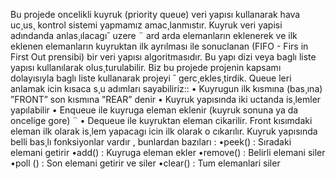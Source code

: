 Bu projede oncelikli kuyruk (priority queue)
veri yapısı kullanarak hava uc¸us¸ kontrol sistemi
yapmamız amac¸lanmıstır.
Kuyruk veri yapisi adındanda anlas¸ılacagı˘ uzere ¨
ard arda elemanların eklenerek ve ilk eklenen
elemanların kuyruktan ilk ayrılması ile sonuclanan
(FIFO - Firs in First Out prensibi) bir veri yapısı
algoritmasıdır. Bu yapı dizi veya baglı liste yapısı
kullanılarak olus¸turulabilir. Biz bu projede projenin
kapsamı dolayısıyla baglı liste kullanarak projeyi ˘
gerc¸ekles¸tirdik.
Queue leri anlamak icin kısaca s¸u adımları
sayabiliriz::
• Kuyrugun ilk kısmına (bas¸ına) ”FRONT” son
kısmına ”REAR” denir
• Kuyruk yapısında iki uctanda is¸lemler yapılabilir
• Enqueue ile kuyruga eleman eklenir (kuyruk
sonuna ya da oncelige gore) ¨
• Dequeue ile kuyruktan eleman cikarilir. Front
kısımdaki eleman ilk olarak is¸lem yapacagı icin ilk
olarak o cıkarılır.
Kuyruk yapısında belli bas¸lı fonksiyonlar vardır ,
bunlardan bazıları :
•peek() : Sıradaki elemani getirir
•add() : Kuyruga eleman ekler
•remove() : Belirli elemani siler
•poll () : Son elemani getirir ve siler
•clear() : Tum elemanlari siler
